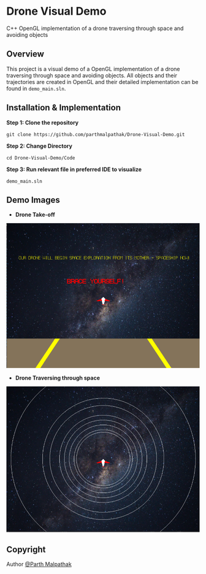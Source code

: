 # Drone Visual Demo
C++ OpenGL implementation of a drone traversing through space and avoiding objects

## Overview
This project is a visual demo of a OpenGL implementation of a drone traversing through space and avoiding objects. All objects and their trajectories are created in OpenGL and their detailed implementation can be found in ```demo_main.sln```.

## Installation & Implementation

**Step 1: Clone the repository**
```shell
git clone https://github.com/parthmalpathak/Drone-Visual-Demo.git
```

**Step 2: Change Directory**
```shell
cd Drone-Visual-Demo/Code
```

**Step 3: Run relevant file in preferred IDE to visualize**
```shell
demo_main.sln
```

## Demo Images

 * **Drone Take-off**
 <img src="Result Images/demo_png_3.png" width="600"/>
 
 * **Drone Traversing through space**
 <img src="Result Images/demo_png_1.png" width="600"/>
 
 
 ## Copyright
Author [@Parth Malpathak](https://github.com/parthmalpathak)
